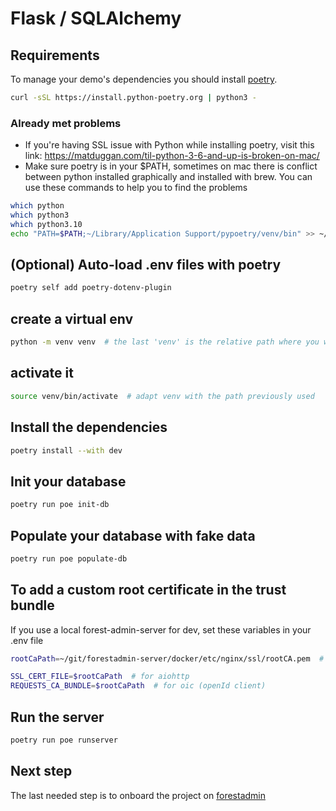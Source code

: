 # Flask / SQLAlchemy

## Requirements

To manage your demo's dependencies you should install [poetry](https://python-poetry.org/docs/).

```bash
curl -sSL https://install.python-poetry.org | python3 -
```

### Already met problems

- If you're having SSL issue with Python while installing poetry, visit this link: <https://matduggan.com/til-python-3-6-and-up-is-broken-on-mac/>
- Make sure poetry is in your $PATH, sometimes on mac there is conflict between python installed graphically and installed with brew. You  can use these commands to help you to find the problems

```bash
which python
which python3
which python3.10
echo "PATH=$PATH;~/Library/Application Support/pypoetry/venv/bin" >> ~/.zshrc  # this is default installation path for poetry on mac
```

## (Optional) Auto-load .env files with poetry

```bash
poetry self add poetry-dotenv-plugin
```

## create a virtual env

```bash
python -m venv venv  # the last 'venv' is the relative path where you want your virtual env
```

## activate it

```bash
source venv/bin/activate  # adapt venv with the path previously used
```

## Install the dependencies

```bash
poetry install --with dev
```

## Init your database

```bash
poetry run poe init-db
```

## Populate your database with fake data

```bash
poetry run poe populate-db
```

## To add a custom root certificate in the trust bundle

If you use a local forest-admin-server for dev, set these variables in your .env file

```bash
rootCaPath=~/git/forestadmin-server/docker/etc/nginx/ssl/rootCA.pem  # adapt to your need

SSL_CERT_FILE=$rootCaPath  # for aiohttp
REQUESTS_CA_BUNDLE=$rootCaPath  # for oic (openId client)
```

## Run the server

```bash
poetry run poe runserver
```

## Next step

The last needed step is to onboard the project on [forestadmin](https://www.forestadmin.com/)
